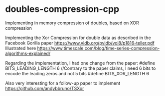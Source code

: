 # doubles-compression-cpp
Implementing in memory compression of doubles, based on XOR compression


Implementing the Xor Compression for double data as described in the Facebook Gorilla paper
https://www.vldb.org/pvldb/vol8/p1816-teller.pdf
Illustrated here https://www.timescale.com/blog/time-series-compression-algorithms-explained/

Regarding the implementation, I had one change from the paper:
#define BITS_LEADING_LENGTH 6 //Contrary to the paper claims, I need 6 bits to encode the leading zeros and not 5 bits
#define BITS_XOR_LENGTH 6


Also very interesting for a follow-up paper to implement https://github.com/andybbruno/TSXor
